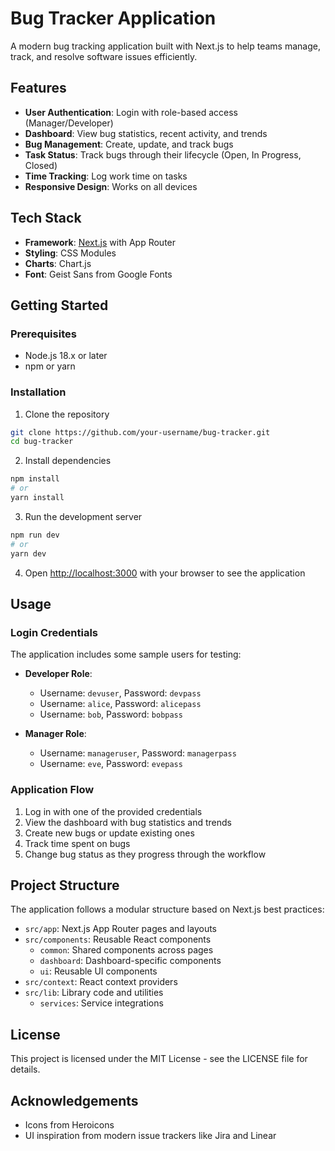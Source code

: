 # Bug Tracker Application

A modern bug tracking application built with Next.js to help teams manage, track, and resolve software issues efficiently.

## Features

- **User Authentication**: Login with role-based access (Manager/Developer)
- **Dashboard**: View bug statistics, recent activity, and trends
- **Bug Management**: Create, update, and track bugs
- **Task Status**: Track bugs through their lifecycle (Open, In Progress, Closed)
- **Time Tracking**: Log work time on tasks
- **Responsive Design**: Works on all devices

## Tech Stack

- **Framework**: [Next.js](https://nextjs.org/) with App Router
- **Styling**: CSS Modules
- **Charts**: Chart.js
- **Font**: Geist Sans from Google Fonts

## Getting Started

### Prerequisites

- Node.js 18.x or later
- npm or yarn

### Installation

1. Clone the repository
```bash
git clone https://github.com/your-username/bug-tracker.git
cd bug-tracker
```

2. Install dependencies
```bash
npm install
# or
yarn install
```

3. Run the development server
```bash
npm run dev
# or
yarn dev
```

4. Open [http://localhost:3000](http://localhost:3000) with your browser to see the application

## Usage

### Login Credentials

The application includes some sample users for testing:

- **Developer Role**:
  - Username: `devuser`, Password: `devpass`
  - Username: `alice`, Password: `alicepass`
  - Username: `bob`, Password: `bobpass`
  
- **Manager Role**:
  - Username: `manageruser`, Password: `managerpass`
  - Username: `eve`, Password: `evepass`

### Application Flow

1. Log in with one of the provided credentials
2. View the dashboard with bug statistics and trends
3. Create new bugs or update existing ones
4. Track time spent on bugs
5. Change bug status as they progress through the workflow

## Project Structure

The application follows a modular structure based on Next.js best practices:

- `src/app`: Next.js App Router pages and layouts
- `src/components`: Reusable React components
  - `common`: Shared components across pages
  - `dashboard`: Dashboard-specific components
  - `ui`: Reusable UI components
- `src/context`: React context providers
- `src/lib`: Library code and utilities
  - `services`: Service integrations

## License

This project is licensed under the MIT License - see the LICENSE file for details.

## Acknowledgements

- Icons from Heroicons
- UI inspiration from modern issue trackers like Jira and Linear
